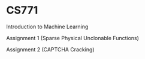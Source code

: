# CS771
Introduction to Machine Learning

Assignment 1 (Sparse Physical Unclonable Functions)

Assignment 2 (CAPTCHA Cracking)
